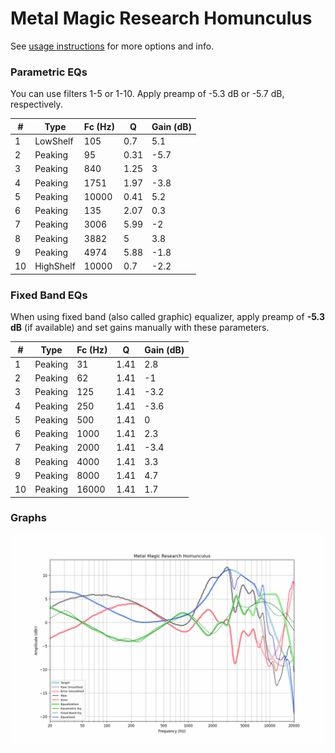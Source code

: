 # Metal Magic Research Homunculus
See [usage instructions](https://github.com/jaakkopasanen/AutoEq#usage) for more options and info.

### Parametric EQs
You can use filters 1-5 or 1-10. Apply preamp of -5.3 dB or -5.7 dB, respectively.

|   # | Type      |   Fc (Hz) |    Q |   Gain (dB) |
|-----|-----------|-----------|------|-------------|
|   1 | LowShelf  |       105 | 0.7  |         5.1 |
|   2 | Peaking   |        95 | 0.31 |        -5.7 |
|   3 | Peaking   |       840 | 1.25 |         3   |
|   4 | Peaking   |      1751 | 1.97 |        -3.8 |
|   5 | Peaking   |     10000 | 0.41 |         5.2 |
|   6 | Peaking   |       135 | 2.07 |         0.3 |
|   7 | Peaking   |      3006 | 5.99 |        -2   |
|   8 | Peaking   |      3882 | 5    |         3.8 |
|   9 | Peaking   |      4974 | 5.88 |        -1.8 |
|  10 | HighShelf |     10000 | 0.7  |        -2.2 |

### Fixed Band EQs
When using fixed band (also called graphic) equalizer, apply preamp of **-5.3 dB** (if available) and set gains manually with these parameters.

|   # | Type    |   Fc (Hz) |    Q |   Gain (dB) |
|-----|---------|-----------|------|-------------|
|   1 | Peaking |        31 | 1.41 |         2.8 |
|   2 | Peaking |        62 | 1.41 |        -1   |
|   3 | Peaking |       125 | 1.41 |        -3.2 |
|   4 | Peaking |       250 | 1.41 |        -3.6 |
|   5 | Peaking |       500 | 1.41 |         0   |
|   6 | Peaking |      1000 | 1.41 |         2.3 |
|   7 | Peaking |      2000 | 1.41 |        -3.4 |
|   8 | Peaking |      4000 | 1.41 |         3.3 |
|   9 | Peaking |      8000 | 1.41 |         4.7 |
|  10 | Peaking |     16000 | 1.41 |         1.7 |

### Graphs
![](./Metal%20Magic%20Research%20Homunculus.png)
